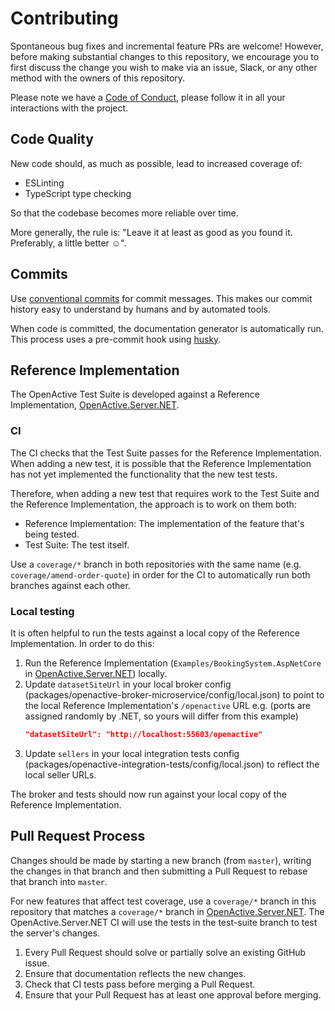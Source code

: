 # Contributing

Spontaneous bug fixes and incremental feature PRs are welcome! However, before making substantial changes to this repository, we encourage you to first discuss the change you wish to make via an issue, Slack, or any other method with the owners of this repository.

Please note we have a [Code of Conduct](https://openactive.io/public-openactive-w3c/code-of-conduct/), please follow it in all your interactions with the project.

## Code Quality

New code should, as much as possible, lead to increased coverage of:

- ESLinting
- TypeScript type checking

So that the codebase becomes more reliable over time.

More generally, the rule is: "Leave it at least as good as you found it. Preferably, a little better ☺️".

## Commits

Use [conventional commits](https://www.conventionalcommits.org/en/v1.0.0/) for commit messages. This makes our commit history easy to understand by humans and by automated tools.

When code is committed, the documentation generator is automatically run. This process uses a pre-commit hook using [husky](https://github.com/typicode/husky).

## Reference Implementation

The OpenActive Test Suite is developed against a Reference Implementation, [OpenActive.Server.NET](https://github.com/openactive/OpenActive.Server.NET/).

### CI

The CI checks that the Test Suite passes for the Reference Implementation. When adding a new test, it is possible that the Reference Implementation has not yet implemented the functionality that the new test tests.

Therefore, when adding a new test that requires work to the Test Suite and the Reference Implementation, the approach is to work on them both:

- Reference Implementation: The implementation of the feature that's being tested.
- Test Suite: The test itself.

Use a `coverage/*` branch in both repositories with the same name (e.g. `coverage/amend-order-quote`) in order for the CI to automatically run both branches against each other.

### Local testing

It is often helpful to run the tests against a local copy of the Reference Implementation. In order to do this:

1. Run the Reference Implementation (`Examples/BookingSystem.AspNetCore` in [OpenActive.Server.NET](https://github.com/openactive/OpenActive.Server.NET/)) locally.
2. Update `datasetSiteUrl` in your local broker config (packages/openactive-broker-microservice/config/local.json) to point to the local Reference Implementation's `/openactive` URL e.g. (ports are assigned randomly by .NET, so yours will differ from this example)
    ```json
    "datasetSiteUrl": "http://localhost:55603/openactive"
    ```
3. Update `sellers` in your local integration tests config (packages/openactive-integration-tests/config/local.json) to reflect the local seller URLs.

The broker and tests should now run against your local copy of the Reference Implementation.

## Pull Request Process

Changes should be made by starting a new branch (from `master`), writing the changes in that branch and then submitting a Pull Request to rebase that branch into `master`.

For new features that affect test coverage, use a `coverage/*` branch in this repository that matches a `coverage/*` branch in [OpenActive.Server.NET](https://github.com/openactive/OpenActive.Server.NET/). The OpenActive.Server.NET CI will use the tests in the test-suite branch to test the server's changes.

1. Every Pull Request should solve or partially solve an existing GitHub issue.
2. Ensure that documentation reflects the new changes.
3. Check that CI tests pass before merging a Pull Request.
4. Ensure that your Pull Request has at least one approval before merging.
